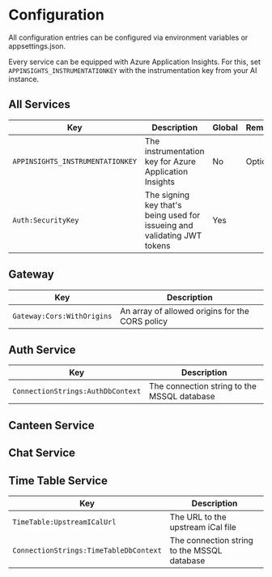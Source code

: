 # Configuration
All configuration entries can be configured via environment variables or appsettings.json.

Every service can be equipped with Azure Application Insights. For this, set `APPINSIGHTS_INSTRUMENTATIONKEY` with the instrumentation key from your AI instance. 

## All Services
| Key | Description | Global | Remarks |
| --- | --- | --- | --- |
| `APPINSIGHTS_INSTRUMENTATIONKEY` | The instrumentation key for Azure Application Insights | No | Optional |
| `Auth:SecurityKey` | The signing key that's being used for issueing and validating JWT tokens | Yes | |

## Gateway
| Key | Description |
| --- | --- |
| `Gateway:Cors:WithOrigins` | An array of allowed origins for the CORS policy |

## Auth Service
| Key | Description |
| --- | --- |
| `ConnectionStrings:AuthDbContext` | The connection string to the MSSQL database |

## Canteen Service

## Chat Service

## Time Table Service
| Key | Description |
| --- | --- |
| `TimeTable:UpstreamICalUrl` | The URL to the upstream iCal file |
| `ConnectionStrings:TimeTableDbContext` | The connection string to the MSSQL database |